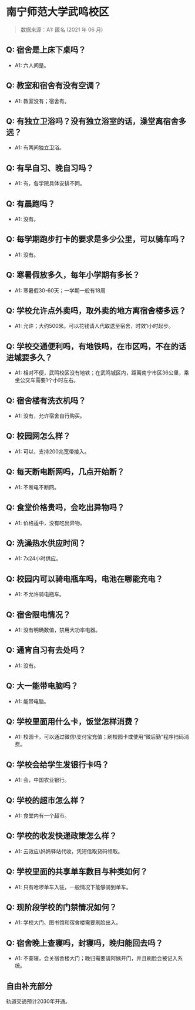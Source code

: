 # 南宁师范大学武鸣校区

> 数据来源：A1: 匿名 (2021 年 06 月)

## Q: 宿舍是上床下桌吗？

- A1: 六人间是。

## Q: 教室和宿舍有没有空调？

- A1: 教室没有；宿舍有。

## Q: 有独立卫浴吗？没有独立浴室的话，澡堂离宿舍多远？

- A1: 有两间独立卫浴。

## Q: 有早自习、晚自习吗？

- A1: 有，各学院具体安排不同。

## Q: 有晨跑吗？

- A1: 没有。

## Q: 每学期跑步打卡的要求是多少公里，可以骑车吗？

- A1: 没有。

## Q: 寒暑假放多久，每年小学期有多长？

- A1: 寒暑假30-60天；一学期一般有18周

## Q: 学校允许点外卖吗，取外卖的地方离宿舍楼多远？

- A1: 允许；大约500米。可以花钱请人代取送至宿舍，时效1小时起步。

## Q: 学校交通便利吗，有地铁吗，在市区吗，不在的话进城要多久？

- A1: 相对不便，武鸣校区没有地铁；在武鸣城区内，距离南宁市区36公里，乘坐公交车需要1个小时左右。

## Q: 宿舍楼有洗衣机吗？

- A1: 没有，允许宿舍自行购买。

## Q: 校园网怎么样？

- A1: 可以，支持200兆宽带接入。

## Q: 每天断电断网吗，几点开始断？

- A1: 不断电不断网。

## Q: 食堂价格贵吗，会吃出异物吗？

- A1: 价格适中，没有吃出异物。

## Q: 洗澡热水供应时间？

- A1: 7x24小时供应。

## Q: 校园内可以骑电瓶车吗，电池在哪能充电？

- A1: 不允许骑电瓶车。

## Q: 宿舍限电情况？

- A1: 没有明确数值，禁用大功率电器。

## Q: 通宵自习有去处吗？

- A1: 没有。

## Q: 大一能带电脑吗？

- A1: 能带电脑。

## Q: 学校里面用什么卡，饭堂怎样消费？

- A1: 校园卡，可以通过微信\支付宝充值；刷校园卡或使用“微后勤”程序扫码消费。

## Q: 学校会给学生发银行卡吗？

- A1: 会，中国农业银行。

## Q: 学校的超市怎么样？

- A1: 食堂内有一个超市。

## Q: 学校的收发快递政策怎么样？

- A1: 云效应\妈妈驿站代收，凭短信取货码领取。

## Q: 学校里面的共享单车数目与种类如何？

- A1: 只有哈啰单车入驻，一般情况下能够骑到单车。

## Q: 现阶段学校的门禁情况如何？

- A1: 学校大门、图书馆和宿舍楼需要刷脸出入。

## Q: 宿舍晚上查寝吗，封寝吗，晚归能回去吗？

- A1: 不查寝，会关宿舍楼大门；晚归需要请阿姨开门，并且刷脸会被记入系统。

## 自由补充部分

轨道交通预计2030年开通。
